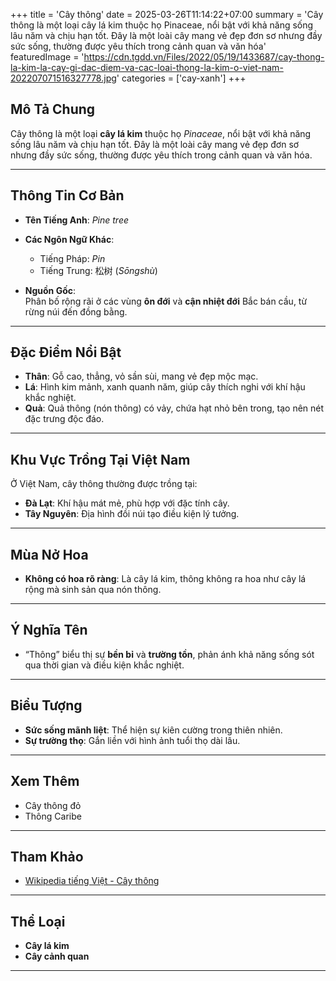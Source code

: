 +++
title = 'Cây thông'
date = 2025-03-26T11:14:22+07:00
summary = 'Cây thông là một loại cây lá kim thuộc họ Pinaceae, nổi bật với khả năng sống lâu năm và chịu hạn tốt. Đây là một loài cây mang vẻ đẹp đơn sơ nhưng đầy sức sống, thường được yêu thích trong cảnh quan và văn hóa'
featuredImage = 'https://cdn.tgdd.vn/Files/2022/05/19/1433687/cay-thong-la-kim-la-cay-gi-dac-diem-va-cac-loai-thong-la-kim-o-viet-nam-202207071516327778.jpg'
categories = ['cay-xanh']
+++

## Mô Tả Chung

Cây thông là một loại **cây lá kim** thuộc họ *Pinaceae*, nổi bật với khả năng sống lâu năm và chịu hạn tốt. Đây là một loài cây mang vẻ đẹp đơn sơ nhưng đầy sức sống, thường được yêu thích trong cảnh quan và văn hóa.

---

## Thông Tin Cơ Bản

- **Tên Tiếng Anh**: *Pine tree*  
- **Các Ngôn Ngữ Khác**:  
  - Tiếng Pháp: *Pin*  
  - Tiếng Trung: 松树 (*Sōngshù*)  

- **Nguồn Gốc**:  
  Phân bố rộng rãi ở các vùng **ôn đới** và **cận nhiệt đới** Bắc bán cầu, từ rừng núi đến đồng bằng.

---

## Đặc Điểm Nổi Bật
- **Thân**: Gỗ cao, thẳng, vỏ sần sùi, mang vẻ đẹp mộc mạc.  
- **Lá**: Hình kim mảnh, xanh quanh năm, giúp cây thích nghi với khí hậu khắc nghiệt.  
- **Quả**: Quả thông (nón thông) có vảy, chứa hạt nhỏ bên trong, tạo nên nét đặc trưng độc đáo.

---

## Khu Vực Trồng Tại Việt Nam
Ở Việt Nam, cây thông thường được trồng tại:  
- **Đà Lạt**: Khí hậu mát mẻ, phù hợp với đặc tính cây.  
- **Tây Nguyên**: Địa hình đồi núi tạo điều kiện lý tưởng.

---

## Mùa Nở Hoa
- **Không có hoa rõ ràng**: Là cây lá kim, thông không ra hoa như cây lá rộng mà sinh sản qua nón thông.

---

## Ý Nghĩa Tên
- “Thông” biểu thị sự **bền bỉ** và **trường tồn**, phản ánh khả năng sống sót qua thời gian và điều kiện khắc nghiệt.

---

## Biểu Tượng
- **Sức sống mãnh liệt**: Thể hiện sự kiên cường trong thiên nhiên.  
- **Sự trường thọ**: Gắn liền với hình ảnh tuổi thọ dài lâu.

---

## Xem Thêm
- Cây thông đỏ  
- Thông Caribe  

---

## Tham Khảo
- [Wikipedia tiếng Việt - Cây thông](https://vi.wikipedia.org/wiki/C%C3%A2y_th%C3%B4ng)

---

## Thể Loại
- **Cây lá kim**  
- **Cây cảnh quan**

---
